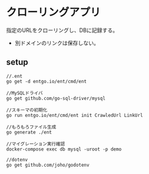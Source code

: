 # クローリングアプリ

指定のURLをクローリングし、DBに記録する。

- 別ドメインのリンクは保存しない。

## setup

```
//.ent
go get -d entgo.io/ent/cmd/ent

//MySQLドライバ
go get github.com/go-sql-driver/mysql

//スキーマの初期化
go run entgo.io/ent/cmd/ent init CrawledUrl LinkUrl

//もろもろファイル生成
go generate ./ent

//マイグレーション実行確認
docker-compose exec db mysql -uroot -p demo

//dotenv
go get github.com/joho/godotenv
```
